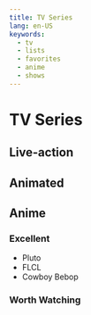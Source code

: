 ```yaml
---
title: TV Series
lang: en-US
keywords:
  - tv
  - lists
  - favorites
  - anime
  - shows
---
```


# TV Series

## Live-action

### 

## Animated

## Anime

### Excellent

- Pluto
- FLCL
- Cowboy Bebop

### Worth Watching

